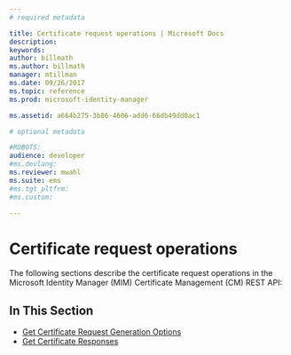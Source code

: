 ```yaml
---
# required metadata

title: Certificate request operations | Microsoft Docs
description:
keywords:
author: billmath
ms.author: billmath
manager: mtillman
ms.date: 09/26/2017
ms.topic: reference
ms.prod: microsoft-identity-manager

ms.assetid: a664b275-3b86-4606-add6-66db49dd0ac1

# optional metadata

#ROBOTS:
audience: developer
#ms.devlang:
ms.reviewer: mwahl
ms.suite: ems
#ms.tgt_pltfrm:
#ms.custom:

---
```


# Certificate request operations
The following sections describe the certificate request operations in the Microsoft Identity Manager (MIM) Certificate Management (CM) REST API:

## In This Section

- [Get Certificate Request Generation Options](get-certificate-request-generation-options.md)
- [Get Certificate Responses](get-certificate-responses.md)
